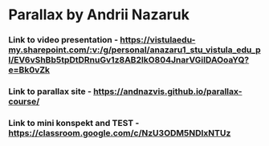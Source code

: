 # Parallax by Andrii Nazaruk

### Link to video presentation - https://vistulaedu-my.sharepoint.com/:v:/g/personal/anazaru1_stu_vistula_edu_pl/EV6vShBb5tpDtDRnuGv1z8AB2lkO804JnarVGiIDAOoaYQ?e=Bk0vZk
### Link to parallax site - https://andnazvis.github.io/parallax-course/
### Link to mini konspekt and TEST - https://classroom.google.com/c/NzU3ODM5NDIxNTUz

